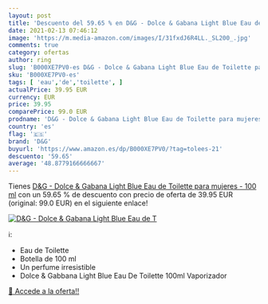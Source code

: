 ```yaml
---
layout: post
title: 'Descuento del 59.65 % en D&G - Dolce & Gabana Light Blue Eau de T'
date: 2021-02-13 07:46:12
image: 'https://m.media-amazon.com/images/I/31fxdJ6R4LL._SL200_.jpg'
comments: true
category: ofertas
author: ring
slug: 'B000XE7PV0-es D&G - Dolce & Gabana Light Blue Eau de Toilette para...'
sku: 'B000XE7PV0-es'
tags: [ 'eau','de','toilette', ]
actualPrice: 39.95 EUR
currency: EUR
price: 39.95
comparePrice: 99.0 EUR
prodname: 'D&G - Dolce & Gabana Light Blue Eau de Toilette para mujeres - 100 ml'
country: 'es'
flag: '🇪🇸'
brand: 'D&G'
buyurl: 'https://www.amazon.es/dp/B000XE7PV0/?tag=tolees-21'
descuento: '59.65'
average: '48.8779166666667'
---
```


Tienes [D&G - Dolce & Gabana Light Blue Eau de Toilette para mujeres - 100 ml](https://www.amazon.es/dp/B000XE7PV0/?tag=tolees-21) con un 59.65 % de descuento con precio de oferta de 39.95 EUR (original: 99.0 EUR) en el siguiente enlace!

[![D&G - Dolce & Gabana Light Blue Eau de T](https://m.media-amazon.com/images/I/31fxdJ6R4LL._SL200_.jpg)](https://www.amazon.es/dp/B000XE7PV0/?tag=tolees-21)

ℹ️:

- Eau de Toilette
- Botella de 100 ml
- Un perfume irresistible
- Dolce & Gabbana Light Blue Eau De Toilette 100ml Vaporizador

[🛒 Accede a la oferta!!](https://www.amazon.es/dp/B000XE7PV0/?tag=tolees-21)
